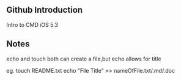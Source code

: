 ## Github Introduction

Intro to CMD iOS 5.3

## Notes
echo and touch both can create a file,but echo allows for title

eg.
touch README.txt
echo "File Title"  >> nameOfFile.txt/.md/.doc
